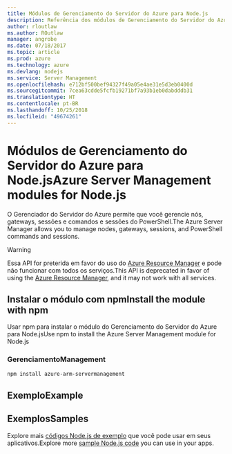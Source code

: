 ```yaml
---
title: Módulos de Gerenciamento do Servidor do Azure para Node.js
description: Referência dos módulos de Gerenciamento do Servidor do Azure para Node.js
author: rloutlaw
ms.author: ROutlaw
manager: angrobe
ms.date: 07/18/2017
ms.topic: article
ms.prod: azure
ms.technology: azure
ms.devlang: nodejs
ms.service: Server Management
ms.openlocfilehash: e712bf500bef94327f49a05e4ae31e5d3eb0400d
ms.sourcegitcommit: 7cea63cdde5fcfb19271bf7a93b1eb0dabdddb31
ms.translationtype: HT
ms.contentlocale: pt-BR
ms.lasthandoff: 10/25/2018
ms.locfileid: "49674261"
---
```

# <a name="azure-server-management-modules-for-nodejs"></a><span data-ttu-id="56a32-103">Módulos de Gerenciamento do Servidor do Azure para Node.js</span><span class="sxs-lookup"><span data-stu-id="56a32-103">Azure Server Management modules for Node.js</span></span>

<span data-ttu-id="56a32-104">O Gerenciador do Servidor do Azure permite que você gerencie nós, gateways, sessões e comandos e sessões do PowerShell.</span><span class="sxs-lookup"><span data-stu-id="56a32-104">The Azure Server Manager allows you to manage nodes, gateways, sessions, and PowerShell commands and sessions.</span></span>

> [!WARNING]
> <span data-ttu-id="56a32-105">Essa API for preterida em favor do uso do [Azure Resource Manager](/javascript/api/overview/azure/resources) e pode não funcionar com todos os serviços.</span><span class="sxs-lookup"><span data-stu-id="56a32-105">This API is deprecated in favor of using the [Azure Resource Manager](/javascript/api/overview/azure/resources), and it may not work with all services.</span></span>

## <a name="install-the-module-with-npm"></a><span data-ttu-id="56a32-106">Instalar o módulo com npm</span><span class="sxs-lookup"><span data-stu-id="56a32-106">Install the module with npm</span></span>

<span data-ttu-id="56a32-107">Usar npm para instalar o módulo do Gerenciamento do Servidor do Azure para Node.js</span><span class="sxs-lookup"><span data-stu-id="56a32-107">Use npm to install the Azure Server Management module for Node.js</span></span>

### <a name="management"></a><span data-ttu-id="56a32-108">Gerenciamento</span><span class="sxs-lookup"><span data-stu-id="56a32-108">Management</span></span>

```bash
npm install azure-arm-servermanagement
```

## <a name="example"></a><span data-ttu-id="56a32-109">Exemplo</span><span class="sxs-lookup"><span data-stu-id="56a32-109">Example</span></span>

## <a name="samples"></a><span data-ttu-id="56a32-110">Exemplos</span><span class="sxs-lookup"><span data-stu-id="56a32-110">Samples</span></span>

<span data-ttu-id="56a32-111">Explore mais [códigos Node.js de exemplo](https://azure.microsoft.com/resources/samples/?platform=nodejs) que você pode usar em seus aplicativos.</span><span class="sxs-lookup"><span data-stu-id="56a32-111">Explore more [sample Node.js code](https://azure.microsoft.com/resources/samples/?platform=nodejs) you can use in your apps.</span></span>
